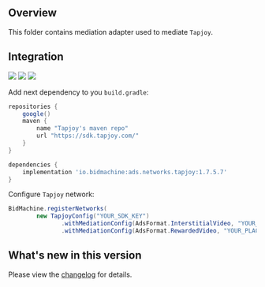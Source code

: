 ## Overview

This folder contains mediation adapter used to mediate `Tapjoy`.

## Integration

[<img src="https://img.shields.io/badge/Min%20SDK%20version-1.7.5-brightgreen">](https://github.com/bidmachine/BidMachine-Android-SDK)
[<img src="https://img.shields.io/badge/Network%20Adapter%20version-1.7.5.7-brightgreen">](https://artifactory.bidmachine.io/bidmachine/io/bidmachine/ads.networks.tapjoy/1.7.5.7/)
[<img src="https://img.shields.io/badge/Network%20version-12.8.1-blue">](https://dev.tapjoy.com/sdk-integration/android/)

Add next dependency to you `build.gradle`:

```groovy
repositories {
    google()
    maven {
        name "Tapjoy's maven repo"
        url "https://sdk.tapjoy.com/"
    }
}

dependencies {
    implementation 'io.bidmachine:ads.networks.tapjoy:1.7.5.7'
}
```

Configure `Tapjoy` network:

```java
BidMachine.registerNetworks(
        new TapjoyConfig("YOUR_SDK_KEY")
               .withMediationConfig(AdsFormat.InterstitialVideo, "YOUR_PLACEMENT_NAME")
               .withMediationConfig(AdsFormat.RewardedVideo, "YOUR_PLACEMENT_NAME"));
```

## What's new in this version

Please view the [changelog](CHANGELOG.md) for details.
